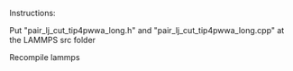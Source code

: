 Instructions:

Put "pair_lj_cut_tip4pwwa_long.h" and "pair_lj_cut_tip4pwwa_long.cpp" at the LAMMPS src folder

Recompile lammps
